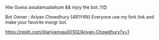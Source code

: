 Hlw Guess assalamualaikum && injoy the bot..!!😍 

Bot Owner : Ariyan Chowdhury {4R1Y4N}
Everyone use my fork link and make your favorite msngr bot.

https://replit.com/@ariyanvau00102/Ariyan-Chowdhury?v=1
